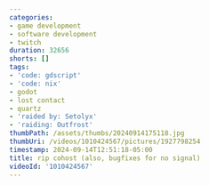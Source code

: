 ```yaml
---
categories:
- game development
- software development
- twitch
duration: 32656
shorts: []
tags:
- 'code: gdscript'
- 'code: nix'
- godot
- lost contact
- quartz
- 'raided by: Setolyx'
- 'raiding: Outfrost'
thumbPath: /assets/thumbs/20240914175118.jpg
thumbUri: /videos/1010424567/pictures/1927798254
timestamp: 2024-09-14T12:51:18-05:00
title: rip cohost (also, bugfixes for no signal)
videoId: '1010424567'
---
```

